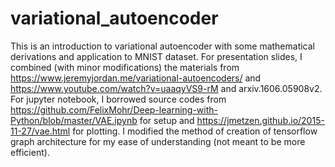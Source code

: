 # variational_autoencoder
This is an introduction to variational autoencoder with some mathematical derivations and application to MNIST dataset. 
For presentation slides, I combined (with minor modifications) the materials from https://www.jeremyjordan.me/variational-autoencoders/ and https://www.youtube.com/watch?v=uaaqyVS9-rM and arxiv.1606.05908v2. 
For jupyter notebook, I borrowed source codes from https://github.com/FelixMohr/Deep-learning-with-Python/blob/master/VAE.ipynb for setup and https://jmetzen.github.io/2015-11-27/vae.html for plotting. I modified the method of creation of tensorflow graph architecture for my ease of understanding (not meant to be more efficient). 
